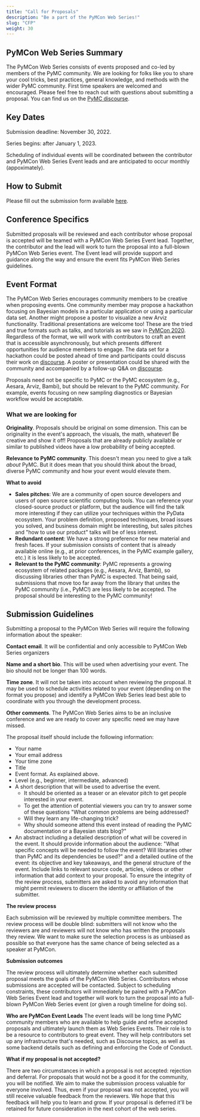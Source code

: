 ```yaml
---
title: "Call for Proposals"
description: "Be a part of the PyMCon Web Series!"
slug: "CFP"
weight: 30
---
```


## PyMCon Web Series Summary

The PyMCon Web Series consists of events proposed and co-led by members of the PyMC community.  We are looking for folks like you to share your cool tricks, best practices, general knowledge, and methods with the wider PyMC community.  First time speakers are welcomed and encouraged. Please feel free to reach out with questions about submitting a proposal.  You can find us on the [PyMC discourse](https://discourse.pymc.io/).

## Key Dates
Submission deadline: November 30, 2022.

Series begins: after January 1, 2023.

Scheduling of individual events will be coordinated between the contributor and PyMCon Web Series Event leads and are anticipated to occur monthly (appoximately).

## How to Submit
Please fill out the submission form available [here](https://forms.gle/GWdiUAPtKsr5mMm99).

## Conference Specifics

Submitted proposals will be reviewed and each contributor whose proposal is accepted will be teamed with a PyMCon Web Series Event lead.
Together, the contributor and the lead will work to turn the proposal into a full-blown PyMCon Web Series event.
The Event lead will provide support and guidance along the way and ensure the event fits PyMCon Web Series guidelines.

## Event Format

The PyMCon Web Series encourages community members to be creative when proposing events.
One community member may propose a hackathon focusing on Bayesian models in a particular application or using a particular data set.
Another might propose a poster to visualize a new Arviz functionality.
Traditional presentations are welcome too!
These are the tried and true formats such as talks, and tutorials as we saw in [PyMCon 2020](https://pymc-devs.github.io/pymcon//schedule).
Regardless of the format, we will work with contributors to craft an event that is accessible asynchronously,
but which presents different opportunities for audience members to engage.
The data set for a hackathon could be posted ahead of time and participants could discuss their work on [discourse](https://discourse.pymc.io/).
A poster or presentation could be shared with the community and accompanied by a follow-up Q&A on [discourse](https://discourse.pymc.io/).

Proposals need not be specific to PyMC or the PyMC ecosystem (e.g., Aesara, Arviz, Bambi),
but should be relevant to the PyMC community.
For example, events focusing on new sampling diagnostics or Bayesian workflow would be acceptable.

### What we are looking for

**Originality**. Proposals should be original on some dimension.  This can be originality in the event's approach, the visuals, the math, whatever! Be creative and show it off! Proposals that are already publicly available or similar to published videos have a low probability of being accepted.

**Relevance to PyMC community**. This doesn't mean you need to give a talk *about* PyMC. But it does mean that you should think about the broad, diverse PyMC community and how your event would elevate them.


**What to avoid**

- **Sales pitches**:  We are a community of open source developers and users of open source scientific computing tools. You can reference your closed-source product or platform, but the audience will find the talk more interesting if they can utilize your techniques within the PyData ecosystem. Your problem definition, proposed techniques, broad issues you solved, and business domain might be interesting, but sales pitches and "how to use our product" talks will be of less interest.
- **Redundant content**: We have a strong preference for new material and fresh faces.  If your submission consists of content that is already available online (e.g., at prior conferences, in the PyMC example gallery, etc.) it is less likely to be accepted.
- **Relevant to the PyMC community**: PyMC represents a growing ecosystem of related packages (e.g., Aesara, Arviz, Bambi), so discussing libraries other than PyMC is expected.  That being said, submissions that move too far away from the library that unites the PyMC community (i.e., PyMC!) are less likely to be accepted.  The proposal should be interesting to the PyMC community!


## Submission Guidelines
Submitting a proposal to the PyMCon Web Series will require the following information about the speaker:

**Contact email**. It will be confidential and only accessible to PyMCon Web Series organizers

**Name and a short bio**. This will be used when advertising your event. The bio should not be longer than 100 words.

**Time zone**. It will not be taken into account when reviewing the proposal. It may be used to schedule activities related to your event (depending on the format you propose) and identify a PyMCon Web Series lead best able to coordinate with you through the development process.

**Other comments**. The PyMCon Web Series aims to be an inclusive conference and we are ready to cover any specific need we may have missed.

The proposal itself should include the following information:

- Your name
- Your email address
- Your time zone
- Title
- Event format. As explained above.
- Level (e.g., beginner, intermediate, advanced)
- A short description that will be used to advertise the event.
  - It should be oriented as a teaser or an elevator pitch to get people interested in your event.
  - To get the attention of potential viewers you can try to answer some of these questions "What common problems are being addressed?
  - Will they learn any life-changing trick?
  - Why should someone attend this event instead of reading the PyMC documentation or a Bayesian stats blog?"
- An abstract including a detailed description of what will be covered in the event. It should provide information about the audience: "What specific concepts will be needed to follow the event? Will libraries other than PyMC and its dependencies be used?" and a detailed outline of the event: its objective and key takeaways, and the general structure of the event. Include links to relevant source code, articles, videos or other information that add context to your proposal.  To ensure the integrity of the review process, submitters are asked to avoid any information that might permit reviewers to discern the identity or affiliation of the submitter.


**The review process**

Each submission will be reviewed by multiple committee members.  The review process will be double blind: submitters will not know who the reviewers are and reviewers will not know who has written the proposals they review.  We want to make sure the selection process is as unbiased as possible so that everyone has the same chance of being selected as a speaker at PyMCon.

**Submission outcomes**

The review process will ultimately determine whether each submitted proposal meets the goals of the PyMCon Web Series.
Contributors whose submissions are accepted will be contacted.
Subject to scheduling constraints, these contributors will immediately be paired with a PyMCon Web Series Event lead and together will work to turn the proposal into a full-blown PyMCon Web Series event (or given a rough timeline for doing so).

**Who are PyMCon Event Leads**
The event leads will be long time PyMC community members who are available to help guide and refine accepted proposals and ultimately launch them as Web Series Events.
Their role is to be a resource to contributors to great event. 
They will help contributors set up any infrastructure that's needed, such as Discourse topics, as well as some backend details such as defining and enforcing the Code of Conduct.

**What if my proposal is not accepted?**

There are two circumstances in which a proposal is not accepted: rejection and deferral.
For proposals that would not be a good it for the community, you will be notified.
We aim to make the submission process valuable for everyone involved.
Thus, even if your proposal was not accepted, you will still receive valuable feedback from the reviewers.
We hope that this feedback will help you to learn and grow.
If your proposal is deferred it'll be retained for future consideration in the next cohort of the web series.

